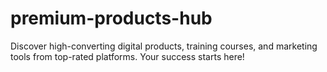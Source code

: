 # premium-products-hub
Discover high-converting digital products, training courses, and marketing tools from top-rated platforms. Your success starts here!
